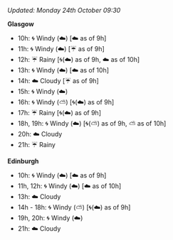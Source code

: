 *Updated: Monday 24th October 09:30*

**Glasgow**

* 10h: :cyclone: Windy (:cloud:) [:cloud: as of 9h]
* 11h: :cyclone: Windy (:cloud:) [:umbrella: as of 9h]
* 12h: :umbrella: Rainy [:cyclone:(:cloud:) as of 9h, :cloud: as of 10h]
* 13h: :cyclone: Windy (:cloud:) [:cloud: as of 10h]
* 14h: :cloud: Cloudy [:umbrella: as of 9h]
* 15h: :cyclone: Windy (:cloud:)
* 16h: :cyclone: Windy (:partly_sunny:) [:cyclone:(:cloud:) as of 9h]
* 17h: :umbrella: Rainy [:cyclone:(:cloud:) as of 9h]
* 18h, 19h: :cyclone: Windy (:cloud:) [:cyclone:(:partly_sunny:) as of 9h, :partly_sunny: as of 10h]
* 20h: :cloud: Cloudy
* 21h: :umbrella: Rainy

**Edinburgh**

* 10h: :cyclone: Windy (:cloud:) [:cloud: as of 9h]
* 11h, 12h: :cyclone: Windy (:cloud:) [:cloud: as of 10h]
* 13h: :cloud: Cloudy
* 14h - 18h: :cyclone: Windy (:partly_sunny:) [:cyclone:(:cloud:) as of 9h]
* 19h, 20h: :cyclone: Windy (:cloud:)
* 21h: :cloud: Cloudy
